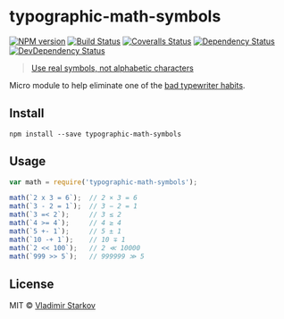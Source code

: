 # typographic-math-symbols

[![NPM version][npm-image]][npm-url]
[![Build Status][travis-image]][travis-url]
[![Coveralls Status][coveralls-image]][coveralls-url]
[![Dependency Status][depstat-image]][depstat-url]
[![DevDependency Status][depstat-dev-image]][depstat-dev-url]

> [Use real symbols, not alphabetic characters][rtfm]

Micro module to help eliminate one of the [bad typewriter habits][habits].


## Install

```
npm install --save typographic-math-symbols
```


## Usage

```js
var math = require('typographic-math-symbols');

math(`2 x 3 = 6`);  // 2 × 3 = 6
math(`3 - 2 = 1`);  // 3 − 2 = 1
math(`3 =< 2`);     // 3 ≤ 2
math(`4 >= 4`);     // 4 ≥ 4
math(`5 +- 1`);     // 5 ± 1
math(`10 -+ 1`);    // 10 ∓ 1
math(`2 << 100`);   // 2 ≪ 10000
math(`999 >> 5`);   // 999999 ≫ 5
```


## License

MIT © [Vladimir Starkov](http://vstarkov.com/)

[rtfm]: http://practicaltypography.com/math-symbols.html
[habits]: http://practicaltypography.com/typewriter-habits.html

[npm-url]: https://npmjs.org/package/typographic-math-symbols
[npm-image]: http://img.shields.io/npm/v/typographic-math-symbols.svg

[travis-url]: https://travis-ci.org/vladimirstarkov/typographic-math-symbols
[travis-image]: http://img.shields.io/travis/vladimirstarkov/typographic-math-symbols.svg

[coveralls-url]: https://coveralls.io/r/vladimirstarkov/typographic-math-symbols
[coveralls-image]: http://img.shields.io/coveralls/vladimirstarkov/typographic-math-symbols.svg

[depstat-url]: https://david-dm.org/vladimirstarkov/typographic-math-symbols
[depstat-image]: https://david-dm.org/vladimirstarkov/typographic-math-symbols.svg

[depstat-dev-url]: https://david-dm.org/vladimirstarkov/typographic-math-symbols
[depstat-dev-image]: https://david-dm.org/vladimirstarkov/typographic-math-symbols/dev-status.svg
